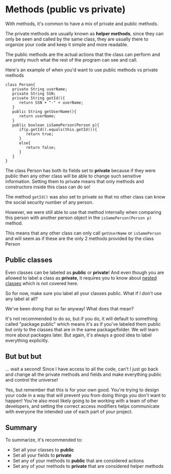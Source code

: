 # Methods (public vs private)

With methods, it's common to have a mix of private and public methods.

The private methods are usually known as **helper methods**, since they can only be seen and called by the same class, they are usually there to organize your code and keep it simple and more readable.

The public methods are the actual actions that the class can perform and are pretty much what the rest of the program can see and call.

Here's an example of when you'd want to use public methods vs private methods

```
class Person{
   private String userName;
   private String SSN;
   private String getId(){
      return SSN + "-" + userName;
   }
   public String getUserName(){
      return userName;
   }
   public boolean isSamePerson(Person p){
      if(p.getId().equals(this.getId()){
         return true;
      }
      else{
         return false;
      } 
   }
}
```
The class Person has both its fields set to **private** because if they were public then any other class will be able to change such sensitive information. Setting them to private means that only methods and constructors inside this class can do so!

The method `getId()` was also set to private so that no other class can know the social security number of any person.

However, we were still able to use that method internally when comparing this person with another person object in the `isSamePerson(Person p)` method.

This means that any other class can only call `getUserName` or `isSamePerson` and will seem as if these are the only 2 methods provided by the class Person
## Public classes

Even classes can be labeled as **public** or **private**! And even though you are allowed to label a class as **private**, it requires you to know about [nested classes](https://docs.oracle.com/javase/tutorial/java/javaOO/nested.html) which is not covered here.

So for now, make sure you label all your classes public.
What if I don't use any label at all?

We've been doing that so far anyway! What does that mean?

It's not recommended to do so, but if you do, it will default to something called "package public" which means it's as if you've labeled them public but only to the classes that are in the same package/folder. We will learn more about packages later. But again, it's always a good idea to label everything explicitly.
## But but but
... wait a second! Since I have access to all the code, can't I just go back and change all the private methods and fields and make everything public and control the universe!

Yes, but remember that this is for your own good. You're trying to design your code in a way that will prevent you from doing things you don't want to happen! You're also most likely going to be working with a team of other developers, and setting the correct access modifiers helps communicate with everyone the intended use of each part of your project.
## Summary

To summarize, it's recommended to:

   - Set all your classes to **public**
   - Set all your fields to **private**
   - Set any of your methods to **public** that are considered actions
   - Set any of your methods to **private** that are considered helper methods

